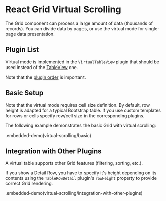 # React Grid Virtual Scrolling

The Grid component can process a large amount of data (thousands of records). You can divide data by pages, or use the virtual mode for single-page data presentation.

## Plugin List

Virtual mode is implemented in the `VirtualTableView` plugin that should be used instead of the [TableView](../../table-view.md) one.

Note that the [plugin order](../README.md#plugin-order) is important.

## Basic Setup

Note that the virtual mode requires cell size definition. By default, row height is adapted for a typical Bootstrap table. If you use custom templates for rows or cells specify row/cell size in the corresponding plugins.

The following example demonstrates the basic Grid with virtual scrolling:

.embedded-demo(virtual-scrolling/basic)

## Integration with Other Plugins

A virtual table supports other Grid features (filtering, sorting, etc.).

If you show a Detail Row, you have to specify it's height depending on its contents using the `TableRowDetail` plugin's `rowHeight` property to provide correct Grid rendering.

.embedded-demo(virtual-scrolling/integration-with-other-plugins)

